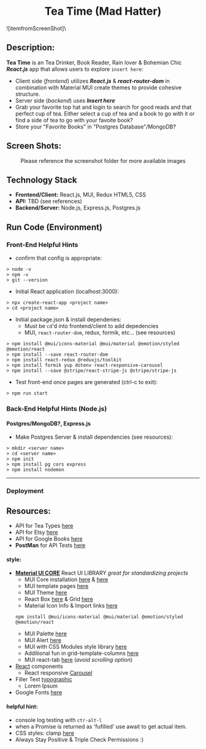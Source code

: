 <h1 align="center">Tea Time (Mad Hatter)</h1>

![itemfromScreenShot]\


## Description:
**Tea Time** is an Tea Drinker, Book Reader, Rain lover & Bohemian Chic ***React.js*** app that allows users to explore `insert here`:
- Client side (*frontend*) utilizes ***React.js*** & ***react-router-dom*** in combination with Material MUI create themes to provide cohesive structure. 
- Server side (*backend*) uses ***Insert here***
- Grab your favorite top hat and login to search for good reads and that perfect cup of tea. Either select a cup of tea and a book to go with it or find a side of tea to go with your favoite book? 
- Store your "Favorite Books" in "Postgres Database"/MongoDB?

## Screen Shots:
<p align="center">Please reference the screenshot folder for more available images</p>


## Technology Stack
- **Frontend/Client:** React.js, MUI, Redux HTML5, CSS
- **API:** TBD (see references)
- **Backend/Server:** Node.js, Express.js, Postgres.js

## Run Code (Environment)

### Front-End Helpful Hints 
- confirm that config is appropriate:
```
> node -v
> npm -v
> git --version
```
- Initial React application (localhost:3000):
```
> npx create-react-app <project name>
> cd <project name>
```
- Initial package.json & install dependenies:
    - Must be `cd`'d into frontend/client to add depedencies
    - MUI, `react-router-dom`, redux, formik, etc... (see resources)
    
```
> npm install @mui/icons-material @mui/material @emotion/styled @emotion/react
> npm install --save react-router-dom
> npm install react-redux @reduxjs/toolkit
> npm install formik yup dotenv react-responsive-carousel
> npm install --save @stripe/react-stripe-js @stripe/stripe-js
```
- Test front-end once pages are generated (ctrl-c to exit):
```
> npm run start
```

### Back-End Helpful Hints (Node.js)
#### Postgres/MongoDB?, Express.js
- Make Postgres Server & install dependencies (see resources):
```
> mkdir <server name>
> cd <server name>
> npm init
> npm install pg cors express
> npm install nodemon
```

--------------------------
### Deployment

## Resources:
- API for Tea Types [here](https://boonakitea.cyclic.app/)
- API for Etsy [here](https://www.etsy.com/developers/documentation/getting_started/api_basics) 
- API for Google Books [here](https://developers.google.com/books/docs/overview)
- **PostMan** for API Tests [here](https://www.postman.com/)


#### **style:** 
- **[Material UI CORE](https://mui.com/)** React UI LIBRARY *great for standardizing projects*
    - MUI Core installation [here](https://www.npmjs.com/package/@mui/material) & [here](https://mui.com/material-ui/getting-started/installation/)
    - MUI template pages [here](https://mui.com/material-ui/getting-started/templates/)
    - MUI Theme [here](https://mui.com/material-ui/customization/theming/)
    - React Box [here](https://mui.com/material-ui/react-box/) & Grid [here](https://mui.com/material-ui/react-grid/)
    - Material Icon Info & Import links [here](https://mui.com/material-ui/material-icons/)
    ```
    npm install @mui/icons-material @mui/material @emotion/styled @emotion/react
    ```
    - MUI Palette [here](https://mui.com/material-ui/customization/palette/)
    - MUI Alert [here](https://mui.com/material-ui/react-alert/)
    - MUI with CSS Modules style library [here](https://mui.com/material-ui/guides/interoperability/)
    - Additional fun in grid-template-columns [here](https://developer.mozilla.org/en-US/docs/Web/CSS/grid-template-columns)
    - MUI react-tab [here](https://mui.com/material-ui/react-tabs/) (*avoid scrolling option*)
- [React](https://react.dev/) components
    - React responsive [Carousel](https://www.npmjs.com/package/react-responsive-carousel)
- Filler Text [typographic](https://generator.lorem-ipsum.info/)
    - Lorem Ipsum 
- Google Fonts [here](https://fonts.google.com/)

#### **helpful hint:** 
- console log testing with `ctr-alt-l` 
- when a Promise is returned as 'fufilled' use await to get actual item.
- CSS styles: clamp [here](https://developer.mozilla.org/en-US/docs/Web/CSS/clamp)
- Always Stay Positive & Triple Check Permissions :)


<!-- 
### TODO stx: 
Future Structure (stx):
- NavBar
- Main Page 
-- Carousel with books
-- Tea Types should be with Descriptions (similar to items to purchased)
-- Coffee Types for Warm Beverages? 
-- Picture of Coffee (Stagnant, interactive, or Leads to Book Library)

- Tea
-- Consider Finding a Coffee Shop Nearby that Matches the book you want to read? 


Future Design: 
- Include Font from Google Fonts - Alice in Wonderland Themed - Tea Time is Book Time, how do you choose to mark your chapters? With a pen or with tea stains? 
- API:
    - Tea -  Carousel of Tea Images, Fun Fact Modules, Tea Filter by Region link to book? 
    - BookList - Include best Cozy Book recommendations and filtering settings, Quote selected from book can be listed 
    - Inspirational Quotes - Design Pinterest element in a Quote page for liking/hearting interested information
- Design: 
    - Include Material UI Features
    - Cohesive Color Themes that are more Black, White, and Blue or Neutral Color (see prior sights - Boho Bags and the Edit Comments)

ADD PHOTO FOR STATIC FRONT PAGE FROM GERMAN SITE! 
-->